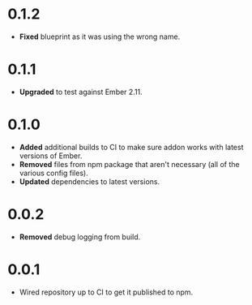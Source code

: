 # 0.1.2

* **Fixed** blueprint as it was using the wrong name.


# 0.1.1

* **Upgraded** to test against Ember 2.11.


# 0.1.0

* **Added** additional builds to CI to make sure addon works with latest versions of Ember.
* **Removed** files from npm package that aren't necessary (all of the various config files).
* **Updated** dependencies to latest versions.


# 0.0.2

* **Removed** debug logging from build.



# 0.0.1

* Wired repository up to CI to get it published to npm.



